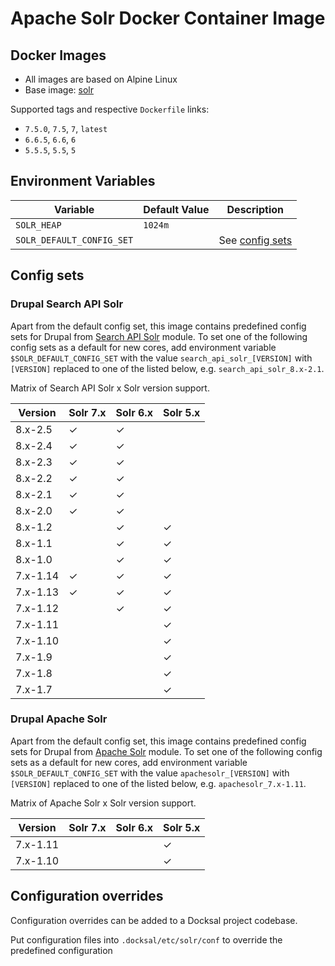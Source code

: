 # Apache Solr Docker Container Image

## Docker Images

* All images are based on Alpine Linux
* Base image: [solr](https://hub.docker.com/_/solr/)

Supported tags and respective `Dockerfile` links:

* `7.5.0`, `7.5`, `7`, `latest`
* `6.6.5`, `6.6`, `6`
* `5.5.5`, `5.5`, `5`

## Environment Variables

| Variable                  | Default Value | Description                     |
| ------------------------- | ------------- | ------------------------------- |
| `SOLR_HEAP`               | `1024m `      |                                 |
| `SOLR_DEFAULT_CONFIG_SET` |               | See [config sets](#config-sets) |

## Config sets

### Drupal Search API Solr

Apart from the default config set, this image contains predefined config sets for Drupal from [Search API Solr](https://www.drupal.org/project/search_api_solr) module. To set one of the following config sets as a default for new cores, add environment variable `$SOLR_DEFAULT_CONFIG_SET` with the value `search_api_solr_[VERSION]` with `[VERSION]` replaced to one of the listed below, e.g. `search_api_solr_8.x-2.1`.

Matrix of Search API Solr x Solr version support.

| Version  | Solr 7.x | Solr 6.x | Solr 5.x |
| -------- | -------- | -------- | -------- |
| 8.x-2.5  | ✓        | ✓        |          |
| 8.x-2.4  | ✓        | ✓        |          |
| 8.x-2.3  | ✓        | ✓        |          |
| 8.x-2.2  | ✓        | ✓        |          |
| 8.x-2.1  | ✓        | ✓        |          |
| 8.x-2.0  | ✓        | ✓        |          |
| 8.x-1.2  |          | ✓        | ✓        |
| 8.x-1.1  |          | ✓        | ✓        |
| 8.x-1.0  |          | ✓        | ✓        |
| 7.x-1.14 | ✓        | ✓        | ✓        |
| 7.x-1.13 | ✓        | ✓        | ✓        |
| 7.x-1.12 |          | ✓        | ✓        |
| 7.x-1.11 |          |          | ✓        |
| 7.x-1.10 |          |          | ✓        |
| 7.x-1.9  |          |          | ✓        |
| 7.x-1.8  |          |          | ✓        |
| 7.x-1.7  |          |          | ✓        |

### Drupal Apache Solr

Apart from the default config set, this image contains predefined config sets for Drupal from [Apache Solr](https://www.drupal.org/project/apachesolr) module. To set one of the following config sets as a default for new cores, add environment variable `$SOLR_DEFAULT_CONFIG_SET` with the value `apachesolr_[VERSION]` with `[VERSION]` replaced to one of the listed below, e.g. `apachesolr_7.x-1.11`.

Matrix of Apache Solr x Solr version support.

| Version  | Solr 7.x | Solr 6.x | Solr 5.x |
| -------- | -------- | -------- | -------- |
| 7.x-1.11 |          |          | ✓        |
| 7.x-1.10 |          |          | ✓        |

## Configuration overrides

Configuration overrides can be added to a Docksal project codebase.

Put configuration files into `.docksal/etc/solr/conf` to override the predefined configuration

